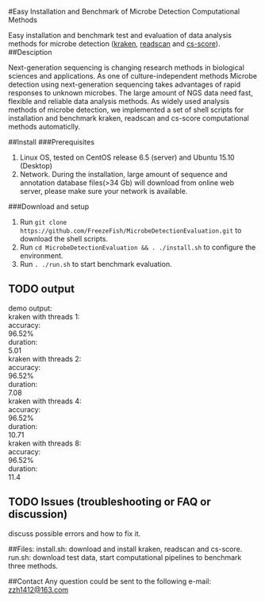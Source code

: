 #Easy Installation and Benchmark of Microbe Detection Computational Methods

Easy installation and benchmark test and evaluation of data analysis methods for microbe detection ([kraken](https://ccb.jhu.edu/software/kraken/), [readscan](http://cbrc.kaust.edu.sa/readscan/) and [cs-score](http://metagenomics.atc.tcs.com/preprocessing/cs-score/)).
##Desciption

Next-generation sequencing is changing research methods in biological sciences and applications. As one of culture-independent methods  Microbe detection using next-generation sequencing takes advantages of rapid responses to unknown microbes. The large amount of NGS data need fast, flexible and reliable data analysis methods. As widely used analysis methods of microbe detection, we implemented a set of shell scripts for installation and benchmark kraken, readscan and cs-score computational methods automaticlly. 

##Install
###Prerequisites
1. Linux OS, tested on CentOS release 6.5 (server) and Ubuntu 15.10 (Desktop)
2. Network. During the installation, large amount of sequence and annotation database files(>34 Gb) will download from online web server, please make sure your network is available.

###Download and setup
1. Run `git clone https://github.com/FreezeFish/MicrobeDetectionEvaluation.git` to download the shell scripts.
2. Run `cd MicrobeDetectionEvaluation && . ./install.sh` to configure the environment.
3. Run `. ./run.sh` to start benchmark evaluation.

## TODO output
demo output:  
kraken with threads 1:<br>
accuracy:<br>
96.52%<br>
duration:<br>
5.01<br>
kraken with threads 2:<br>
accuracy:<br>
96.52%<br>
duration:<br>
7.08<br>
kraken with threads 4:<br>
accuracy:<br>
96.52%<br>
duration:<br>
10.71<br>
kraken with threads 8:<br>
accuracy:<br>
96.52%<br>
duration:<br>
11.4<br>

## TODO Issues (troubleshooting or FAQ or discussion)
discuss possible errors and how to fix it.

##Files:
install.sh: download and install kraken, readscan and cs-score. <br>
run.sh: download test data, start computational pipelines to benchmark three methods.

##Contact
Any question could be sent to the following e-mail:
zzh1412@163.com
